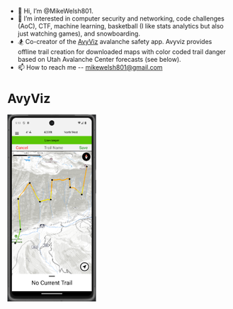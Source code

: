 - 👋 Hi, I’m @MikeWelsh801.
- 👀 I’m interested in computer security and networking, code challenges (AoC), CTF, machine learning, basketball (I like stats analytics but also just watching games), and snowboarding.
- 🏂 Co-creator of the [AvyViz](https://github.com/MikeWelsh801/avyviz) avalanche safety app. Avyviz provides offline trail creation for downloaded maps with color coded trail danger based on Utah Avalanche Center forecasts (see below).
- 📫 How to reach me -- mikewelsh801@gmail.com

# AvyViz

<img src="Trail_Color.png" alt="Activity One" width="200"/>


<!---
MikeWelsh801/MikeWelsh801 is a ✨ special ✨ repository because its `README.md` (this file) appears on your GitHub profile.
You can click the Preview link to take a look at your changes.
--->
